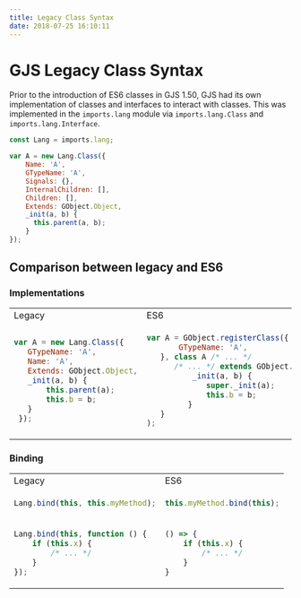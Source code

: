 ```yaml
---
title: Legacy Class Syntax
date: 2018-07-25 16:10:11
---
```

# GJS Legacy Class Syntax

Prior to the introduction of ES6 classes in GJS 1.50, GJS had its own implementation of classes and interfaces to interact with classes. This was implemented in the `imports.lang` module via `imports.lang.Class` and `imports.lang.Interface`.

```js
const Lang = imports.lang;

var A = new Lang.Class({
    Name: 'A',
    GTypeName: 'A',
    Signals: {},
    InternalChildren: [],
    Children: [],
    Extends: GObject.Object,
    _init(a, b) {
      this.parent(a, b);
    }
});
```

## Comparison between legacy and ES6

### Implementations

<table> 
<tr> <td>Legacy</td> <td>ES6</td> </tr>
<tr>
<td>

```js
var A = new Lang.Class({
   GTypeName: 'A',
   Name: 'A',
   Extends: GObject.Object,
   _init(a, b) {
       this.parent(a);
       this.b = b;
   }
 });
```

 </td>
 <td>

```js
var A = GObject.registerClass({
       GTypeName: 'A',
   }, class A /* ... */
      /* ... */ extends GObject.Object { 
          _init(a, b) {
             super._init(a);
             this.b = b;
         }
   }
);
```

 </td>
 </tr> 
 </table>
 
### Binding

<table> 
<tr> <td>Legacy</td> <td>ES6</td> </tr>
<tr>
<td>

```js
Lang.bind(this, this.myMethod);
```

</td>
<td>

```js
this.myMethod.bind(this);
```

</td>
</tr> 
<tr>
<td>

```js
Lang.bind(this, function () {
    if (this.x) {
        /* ... */
    }
});
```

</td>
<td>

```js
() => {
    if (this.x) {
        /* ... */
    }
}
```

</td>
</tr>
</table>
